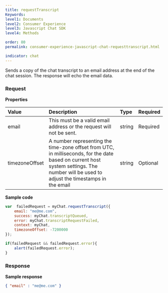 ```yaml
---
title: requestTranscript
Keywords:
level1: Documents
level2: Consumer Experience
level3: Javascript Chat SDK
level4: Methods

order: 80
permalink: consumer-experience-javascript-chat-requesttranscript.html

indicator: chat
---
```


Sends a copy of the chat transcript to an email address at the end of the chat session. The response will echo the email data.

### Request

**Properties**

| Value | Description | Type | Required |
| :--- | :--- | :--- | :--- |
| email	| This must be a valid email address or the request will not be sent. | string | Required |
| timezoneOffset	| A number representing the time-zone offset from UTC, in milliseconds, for the date based on current host system settings. The number will be used to adjust the timestamps in the email| string | Optional |

**Sample code**

```javascript
var  failedRequest = myChat.requestTranscript({
    email: "me@me.com",
    success: myChat.transcriptQueued,
    error: myChat.transcriptRequestFailed,
    context: myChat,
    timezoneOffset: -7200000
});

if(failedRequest && failedRequest.error){
    alert(failedRequest.error);
}
```

### Response

**Sample response**

```json
{ "email" : "me@me.com" }
```
